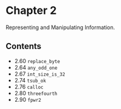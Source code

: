 # Chapter 2

Representing and Manipulating Information.

## Contents

- 2.60 `replace_byte`
- 2.64 `any_odd_one`
- 2.67 `int_size_is_32`
- 2.74 `tsub_ok`
- 2.76 `calloc`
- 2.80 `threefourth`
- 2.90 `fpwr2`
